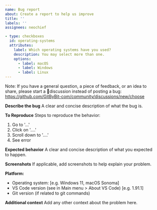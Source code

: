 ```yaml
---
name: Bug report
about: Create a report to help us improve
title: ''
labels: ''
assignees: neochief

- type: checkboxes
  id: operating-systems
  attributes:
    label: Which operating systems have you used?
    description: You may select more than one.
    options:
      - label: macOS
      - label: Windows
      - label: Linux
---
```


Note: If you have a general question, a piece of feedback, or an idea to share, please start a 💬discussion instead of posting a bug:
https://github.com/GitByBit-com/community/discussions/new/choose

**Describe the bug**
A clear and concise description of what the bug is.

**To Reproduce**
Steps to reproduce the behavior:
1. Go to '...'
2. Click on '....'
3. Scroll down to '....'
4. See error

**Expected behavior**
A clear and concise description of what you expected to happen.

**Screenshots**
If applicable, add screenshots to help explain your problem.

**Platform:**
 - Operating system: [e.g. Windows 11, macOS Sonoma]
 - VS Code version (see in Main menu > About VS Code) [e.g. 1.91.1]
 - Git version (if related to git commands)

**Additional context**
Add any other context about the problem here.

